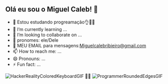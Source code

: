 ## Olá eu sou o Miguel Caleb! 👋

- 🔭 Estou estudando progreamação👌🧑‍💻
- 🌱 I’m currently learning ...
- 👯 I’m looking to collaborate on ...
- 🤔 pronomes: ele/Dele
- 💬 MEU EMAIL para mensagens:Miguelcalebribieiro@gmail.com
- 📫 How to reach me: ...
- 😄 Pronouns: ...
- ⚡ Fun fact: ...

![HackerRealityColoredKeyboardGIF](https://github.com/user-attachments/assets/76e8d29c-4fa9-4042-88b4-222ea2aa1758)
🧑‍💻
![ProgrammerRoundedEdgesGIF](https://github.com/user-attachments/assets/26003e75-0939-4705-aeec-22cd297a719c)
